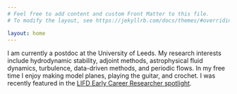 ```yaml
---
# Feel free to add content and custom Front Matter to this file.
# To modify the layout, see https://jekyllrb.com/docs/themes/#overriding-theme-defaults

layout: home
---
```


I am currently a postdoc at the University of Leeds. My research interests include hydrodynamic stability, adjoint methods, astrophysical fluid dynamics, turbulence, data-driven methods, and periodic flows. In my free time I enjoy making model planes, playing the guitar, and crochet. I was recently featured in the [LIFD Early Career Researcher spotlight](https://fluids.leeds.ac.uk/2022/04/26/lifd-early-career-researcher-spotlight-calum-skene/).
